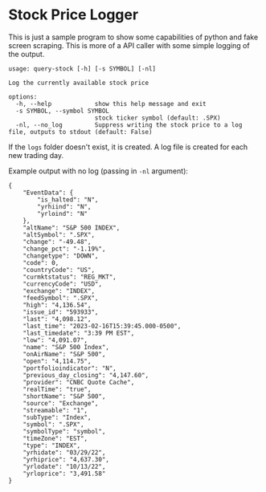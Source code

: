 # Stock Price Logger
This is just a sample program to show some capabilities of python and fake screen scraping. This is more of a API caller with some simple logging of the output.

    usage: query-stock [-h] [-s SYMBOL] [-nl]
    
    Log the currently available stock price
    
    options:
      -h, --help            show this help message and exit
      -s SYMBOL, --symbol SYMBOL
                            stock ticker symbol (default: .SPX)
      -nl, --no_log         Suppress writing the stock price to a log file, outputs to stdout (default: False)

If the `logs` folder doesn't exist, it is created. A log file is created for each new trading day.

Example output with no log (passing in `-nl` argument):

    {
        "EventData": {
            "is_halted": "N",
            "yrhiind": "N",
            "yrloind": "N"
        },
        "altName": "S&P 500 INDEX",
        "altSymbol": ".SPX",
        "change": "-49.48",
        "change_pct": "-1.19%",
        "changetype": "DOWN",
        "code": 0,
        "countryCode": "US",
        "curmktstatus": "REG_MKT",
        "currencyCode": "USD",
        "exchange": "INDEX",
        "feedSymbol": ".SPX",
        "high": "4,136.54",
        "issue_id": "593933",
        "last": "4,098.12",
        "last_time": "2023-02-16T15:39:45.000-0500",
        "last_timedate": "3:39 PM EST",
        "low": "4,091.07",
        "name": "S&P 500 Index",
        "onAirName": "S&P 500",
        "open": "4,114.75",
        "portfolioindicator": "N",
        "previous_day_closing": "4,147.60",
        "provider": "CNBC Quote Cache",
        "realTime": "true",
        "shortName": "S&P 500",
        "source": "Exchange",
        "streamable": "1",
        "subType": "Index",
        "symbol": ".SPX",
        "symbolType": "symbol",
        "timeZone": "EST",
        "type": "INDEX",
        "yrhidate": "03/29/22",
        "yrhiprice": "4,637.30",
        "yrlodate": "10/13/22",
        "yrloprice": "3,491.58"
    }
